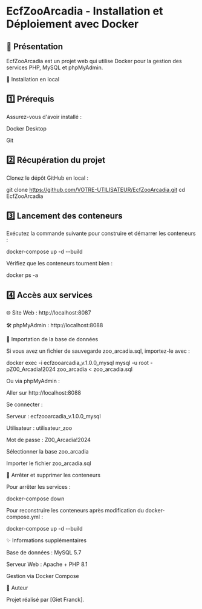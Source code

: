 # EcfZooArcadia - Installation et Déploiement avec Docker

## 📌 Présentation

EcfZooArcadia est un projet web qui utilise Docker pour la gestion des services PHP, MySQL et phpMyAdmin.

🚀 Installation en local

## 1️⃣ Prérequis

Assurez-vous d'avoir installé :

Docker Desktop

Git

## 2️⃣ Récupération du projet

Clonez le dépôt GitHub en local :

 git clone https://github.com/VOTRE-UTILISATEUR/EcfZooArcadia.git
 cd EcfZooArcadia

## 3️⃣ Lancement des conteneurs

Exécutez la commande suivante pour construire et démarrer les conteneurs :

 docker-compose up -d --build

Vérifiez que les conteneurs tournent bien :

 docker ps -a

## 4️⃣ Accès aux services

🌐 Site Web : http://localhost:8087

🛠 phpMyAdmin : http://localhost:8088

📂 Importation de la base de données

Si vous avez un fichier de sauvegarde zoo_arcadia.sql, importez-le avec :

docker exec -i ecfzooarcadia_v.1.0.0_mysql mysql -u root -pZ00_Arcadia!2024 zoo_arcadia < zoo_arcadia.sql

Ou via phpMyAdmin :

Aller sur http://localhost:8088

Se connecter :

Serveur : ecfzooarcadia_v.1.0.0_mysql

Utilisateur : utilisateur_zoo

Mot de passe : Z00_Arcadia!2024

Sélectionner la base zoo_arcadia

Importer le fichier zoo_arcadia.sql

🛑 Arrêter et supprimer les conteneurs

Pour arrêter les services :

 docker-compose down

Pour reconstruire les conteneurs après modification du docker-compose.yml :

 docker-compose up -d --build

✨ Informations supplémentaires

Base de données : MySQL 5.7

Serveur Web : Apache + PHP 8.1

Gestion via Docker Compose

📢 Auteur

Projet réalisé par [Giet Franck].